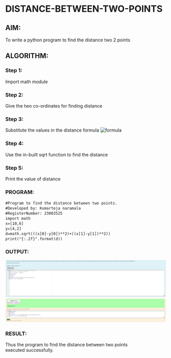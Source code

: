# DISTANCE-BETWEEN-TWO-POINTS

## AIM:
To write a python program to find the distance two 2 points
## ALGORITHM:
### Step 1: 
Import math module
### Step 2: 
Give the two co-ordinates for finding distance
### Step 3: 
Substitute the values in the distance formula  ![formula](/formula.JPG)
### Step 4: 
Use the in-built sqrt function to find the distance
### Step 5: 
Print the value of distance
### PROGRAM:
```
#Program to find the distance between two points.
#Developed by: Kumarteja naramala
#RegisterNumber: 23003525
import math
x=[10,6]
y=[4,2]
d=math.sqrt(((x[0]-y[0])**2)+((x[1]-y[1])**2))
print("{:.2f}".format(d))
```
### OUTPUT:
![output](<length and breadth.png>)
### RESULT:
Thus the program to find the distance between two points executed successfully.